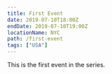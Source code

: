 ```yaml
---
title: First Event
date: 2019-07-10T18:00Z
endDate: 2019-07-10T19:00Z
locationName: NYC
path: /first-event
tags: ["USA"]
---
```


This is the first event in the series.